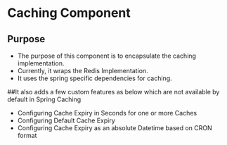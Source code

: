 # Caching Component

## Purpose
* The purpose of this component is to encapsulate the caching implementation.
* Currently, it wraps the Redis Implementation.
* It uses the spring specific dependencies for caching.



##It also adds a few custom features as  below which are not available by default in Spring Caching
* Configuring Cache Expiry in Seconds for one or more Caches
* Configuring Default Cache Expiry 
* Configuring Cache Expiry as an absolute Datetime based on CRON format




    